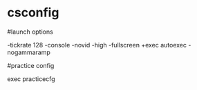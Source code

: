 # csconfig

#launch options

-tickrate 128 -console -novid -high -fullscreen +exec autoexec -nogammaramp

#practice config

exec practicecfg
